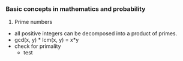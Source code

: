 ### Basic concepts in mathematics and probability
1. Prime numbers
 * all positive integers can be decomposed into a product of primes. 
 * gcd(x, y) * lcm(x, y) = x*y
 * check for primality
	* test
 
